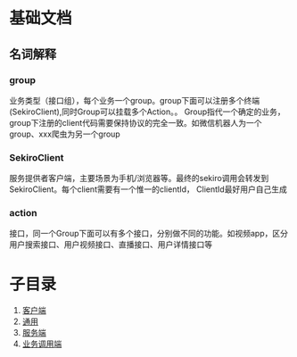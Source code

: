 # 基础文档

## 名词解释

### group
业务类型（接口组），每个业务一个group。group下面可以注册多个终端(SekiroClient),同时Group可以挂载多个Action。。
Group指代一个确定的业务，group下注册的client代码需要保持协议的完全一致。如微信机器人为一个group、xxx爬虫为另一个group
### SekiroClient
服务提供者客户端，主要场景为手机/浏览器等。最终的sekiro调用会转发到SekiroClient。每个client需要有一个惟一的clientId，
ClientId最好用户自己生成

### action
接口，同一个Group下面可以有多个接口，分别做不同的功能。如视频app，区分用户搜索接口、用户视频接口、直播接口、用户详情接口等

# 子目录

1. [客户端](2.1.client.md)
2. [通用](2.2.commom.md)
3. [服务端](2.3.server.md)
4. [业务调用端](2.4.invoker.md)






